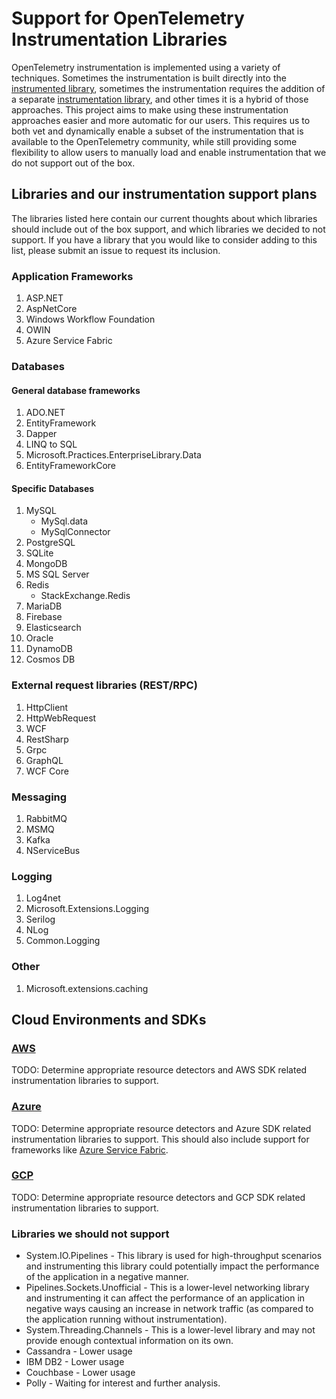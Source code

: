 # Support for OpenTelemetry Instrumentation Libraries

OpenTelemetry instrumentation is implemented using a variety of techniques.
Sometimes the instrumentation is built directly into the
[instrumented library](https://github.com/open-telemetry/opentelemetry-specification/blob/main/specification/glossary.md#instrumented-library),
sometimes the instrumentation requires the addition of a separate
[instrumentation library](https://github.com/open-telemetry/opentelemetry-specification/blob/main/specification/glossary.md#instrumentation-library),
and other times it is a hybrid of those approaches. This
project aims to make using these instrumentation approaches easier and more
automatic for our users. This requires us to both vet and dynamically enable a
subset of the instrumentation that is available to the OpenTelemetry community,
while still providing some flexibility to allow users to manually load and enable
instrumentation that we do not support out of the box.

## Libraries and our instrumentation support plans

The libraries listed here contain our current thoughts about which libraries should
include out of the box support, and which libraries we decided to not support. If
you have a library that you would like to consider adding to this list, please
submit an issue to request its inclusion.

### Application Frameworks

1. ASP.NET
1. AspNetCore
1. Windows Workflow Foundation
1. OWIN
1. Azure Service Fabric

### Databases

#### General database frameworks

1. ADO.NET
1. EntityFramework
1. Dapper
1. LINQ to SQL
1. Microsoft.Practices.EnterpriseLibrary.Data
1. EntityFrameworkCore

#### Specific Databases

1. MySQL
    * MySql.data
    * MySqlConnector
1. PostgreSQL
1. SQLite
1. MongoDB
1. MS SQL Server
1. Redis
    * StackExchange.Redis
1. MariaDB
1. Firebase
1. Elasticsearch
1. Oracle
1. DynamoDB
1. Cosmos DB

### External request libraries (REST/RPC)

1. HttpClient
1. HttpWebRequest
1. WCF
1. RestSharp
1. Grpc
1. GraphQL
1. WCF Core

### Messaging

1. RabbitMQ
1. MSMQ
1. Kafka
1. NServiceBus

### Logging

1. Log4net
1. Microsoft.Extensions.Logging
1. Serilog
1. NLog
1. Common.Logging

### Other

1. Microsoft.extensions.caching

## Cloud Environments and SDKs

### [AWS](https://aws.amazon.com/)

TODO: Determine appropriate resource detectors and AWS SDK related
instrumentation libraries to support.

### [Azure](https://azure.microsoft.com/)

TODO: Determine appropriate resource detectors and Azure SDK related
instrumentation libraries to support. This should also include support
for frameworks like [Azure Service Fabric](https://azure.microsoft.com/en-us/services/service-fabric/).

### [GCP](https://cloud.google.com/)

TODO: Determine appropriate resource detectors and GCP SDK related
instrumentation libraries to support.

### Libraries we should not support

* System.IO.Pipelines - This library is used for high-throughput scenarios and
instrumenting this library could potentially impact the performance of the
application in a negative manner.
* Pipelines.Sockets.Unofficial - This is a lower-level networking library and
instrumenting it can affect the performance of an application in negative ways
causing an increase in network traffic (as compared to the application running
without instrumentation).
* System.Threading.Channels - This is a lower-level library and may not provide
enough contextual information on its own.
* Cassandra - Lower usage
* IBM DB2 - Lower usage
* Couchbase - Lower usage
* Polly - Waiting for interest and further analysis.
